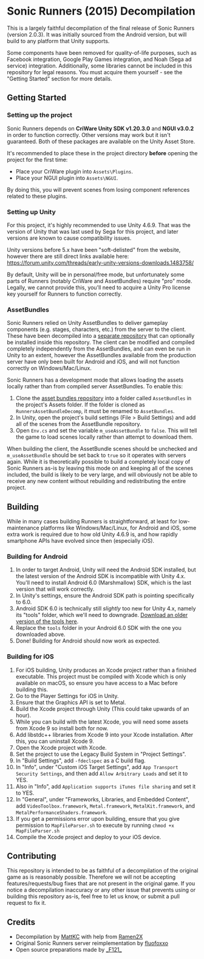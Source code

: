 # Sonic Runners (2015) Decompilation

This is a largely faithful decompilation of the final release of Sonic Runners (version 2.0.3). It was initially sourced from the Android version, but will build to any platform that Unity supports.

Some components have been removed for quality-of-life purposes, such as Facebook integration, Google Play Games integration, and Noah (Sega ad service) integration. Additionally, some libraries cannot be included in this repository for legal reasons. You must acquire them yourself - see the "Getting Started" section for more details.

## Getting Started

### Setting up the project

Sonic Runners depends on **CriWare Unity SDK v1.20.3.0** and **NGUI v3.0.2** in order to function correctly. Other versions may work but it isn't guaranteed. Both of these packages are available on the Unity Asset Store.

It's recommended to place these in the project directory **before** opening the project for the first time:

- Place your CriWare plugin into `Assets\Plugins`.
- Place your NGUI plugin into `Assets\NGUI`.

By doing this, you will prevent scenes from losing component references related to these plugins.

### Setting up Unity

For this project, it's highly recommended to use Unity 4.6.9. That was the version of Unity that was last used by Sega for this project, and later versions are known to cause compatibility issues.

Unity versions before 5.x have been "soft-delisted" from the website, however there are still direct links available here: https://forum.unity.com/threads/early-unity-versions-downloads.1483758/

By default, Unity will be in personal/free mode, but unfortunately some parts of Runners (notably CriWare and AssetBundles) require "pro" mode. Legally, we cannot provide this, you'll need to acquire a Unity Pro license key yourself for Runners to function correctly.

### AssetBundles

Sonic Runners relied on Unity AssetBundles to deliver gameplay components (e.g. stages, characters, etc.) from the server to the client. These have been decompiled into a [separate repository](https://github.com/itsmattkc/RunnersAssetBundleDecomp) that can optionally be installed inside this repository. The client can be modified and compiled completely independently from the AssetBundles, and can even be run in Unity to an extent, however the AssetBundles available from the production server have only been built for Android and iOS, and will not function correctly on Windows/Mac/Linux.

Sonic Runners has a development mode that allows loading the assets locally rather than from compiled server AssetBundles. To enable this:

1. Clone the [asset bundles repository](https://github.com/itsmattkc/RunnersAssetBundleDecomp) into a folder called `AssetBundles` in the project's Assets folder. If the folder is cloned as `RunnersAssetBundleDecomp`, it must be renamed to `AssetBundles`.
1. In Unity, open the project's build settings (File > Build Settings) and add all of the scenes from the AssetBundle repository.
1. Open `Env.cs` and set the variable `m_useAssetBundle` to `false`. This will tell the game to load scenes locally rather than attempt to download them.

When building the client, the AssetBundle scenes should be unchecked and `m_useAssetBundle` should be set back to `true` so it operates with servers again. While it is theoretically possible to build a completely local copy of Sonic Runners as-is by leaving this mode on and keeping all of the scenes included, the build is likely to be very large, and will obviously not be able to receive any new content without rebuilding and redistributing the entire project.

## Building

While in many cases building Runners is straightforward, at least for low-maintenance platforms like Windows/Mac/Linux, for Android and iOS, some extra work is required due to how old Unity 4.6.9 is, and how rapidly smartphone APIs have evolved since then (especially iOS).

### Building for Android
1. In order to target Android, Unity will need the Android SDK installed, but the latest version of the Android SDK is incompatible with Unity 4.x. You'll need to install Android 6.0 (Marshmallow) SDK, which is the last version that will work correctly.
1. In Unity's settings, ensure the Android SDK path is pointing specifically to 6.0.
1. Android SDK 6.0 is technically still _slightly_ too new for Unity 4.x, namely its "tools" folder, which we'll need to downgrade. [Download an older version of the tools here](http://dl-ssl.google.com/android/repository/tools_r25.2.5-windows.zip).
1. Replace the `tools` folder in your Android 6.0 SDK with the one you downloaded above.
1. Done! Building for Android should now work as expected.

### Building for iOS
1. For iOS building, Unity produces an Xcode project rather than a finished executable. This project must be compiled with Xcode which is only available on macOS, so ensure you have access to a Mac before building this.
1. Go to the Player Settings for iOS in Unity.
1. Ensure that the Graphics API is set to Metal.
1. Build the Xcode project through Unity (This could take upwards of an hour).
1. While you can build with the latest Xcode, you will need some assets from Xcode 9 so install both for now.
1. Add libstdc++ libraries from Xcode 9 into your Xcode installation. After this, you can uninstall Xcode 9.
1. Open the Xcode project with Xcode.
1. Set the project to use the Legacy Build System in "Project Settings".
1. In "Build Settings", add `-fdeclspec` as a C build flag.
1. In "Info", under "Custom iOS Target Settings", add `App Transport Security Settings`, and then add `Allow Arbitrary Loads` and set it to YES.
1. Also in "Info", add `Application supports iTunes file sharing` and set it to YES.
1. In "General", under "Frameworks, Libraries, and Embedded Content", add `VideoToolbox.framework`, `Metal.framework`, `MetalKit.framework`, and `MetalPerformanceShaders.framework`.
1. If you get a permissions error upon building, ensure that you give permission to `MapFileParser.sh` to execute by running `chmod +x MapFileParser.sh`
1. Compile the Xcode project and deploy to your iOS device.

## Contributing

This repository is intended to be as faithful of a decompilation of the original game as is reasonably possible. Therefore we will not be accepting features/requests/bug fixes that are not present in the original game. If you notice a decompilation inaccuracy or any other issue that prevents using or building this repository as-is, feel free to let us know, or submit a pull request to fix it.

## Credits

- Decompilation by [MattKC](https://github.com/itsmattkc/) with help from [Ramen2X](https://github.com/ramen2x)
- Original Sonic Runners server reimplementation by [fluofoxxo](https://github.com/fluofoxxo/outrun)
- Open source preparations made by [\_F121_](https://github.com/F121Live)
